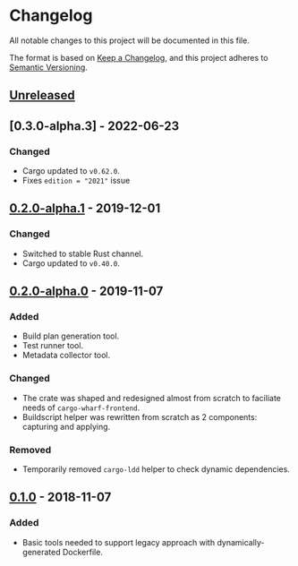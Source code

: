 # Changelog
All notable changes to this project will be documented in this file.

The format is based on [Keep a Changelog](https://keepachangelog.com/en/1.0.0/),
and this project adheres to [Semantic Versioning](https://semver.org/spec/v2.0.0.html).

## [Unreleased]

## [0.3.0-alpha.3] - 2022-06-23
### Changed
- Cargo updated to `v0.62.0`.
- Fixes `edition = "2021"` issue

## [0.2.0-alpha.1] - 2019-12-01
### Changed
- Switched to stable Rust channel.
- Cargo updated to `v0.40.0`.

## [0.2.0-alpha.0] - 2019-11-07
### Added
- Build plan generation tool.
- Test runner tool.
- Metadata collector tool.

### Changed
- The crate was shaped and redesigned almost from scratch to faciliate needs of `cargo-wharf-frontend`.
- Buildscript helper was rewritten from scratch as 2 components: capturing and applying.

### Removed
- Temporarily removed `cargo-ldd` helper to check dynamic dependencies.

## [0.1.0] - 2018-11-07
### Added
- Basic tools needed to support legacy approach with dynamically-generated Dockerfile.

[Unreleased]: https://github.com/denzp/cargo-wharf/compare/cargo-container-tools-v0.2.0-alpha.1...HEAD
[0.2.0-alpha.1]: https://github.com/denzp/cargo-wharf/compare/cargo-container-tools-v0.2.0-alpha.0...cargo-container-tools-v0.2.0-alpha.1
[0.2.0-alpha.0]: https://github.com/denzp/cargo-wharf/compare/legacy-dockerfile...cargo-container-tools-v0.2.0-alpha.0
[0.1.0]: https://github.com/denzp/cargo-wharf/releases/tag/legacy-dockerfile
